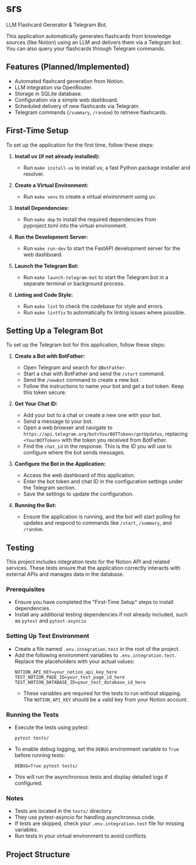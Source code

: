 # srs

LLM Flashcard Generator & Telegram Bot.

This application automatically generates flashcards from knowledge sources (like Notion) using an LLM and delivers them via a Telegram bot. You can also query your flashcards through Telegram commands.

## Features (Planned/Implemented)

*   Automated flashcard generation from Notion.
*   LLM integration via OpenRouter.
*   Storage in SQLite database.
*   Configuration via a simple web dashboard.
*   Scheduled delivery of new flashcards via Telegram.
*   Telegram commands (`/summary`, `/random`) to retrieve flashcards.

## First-Time Setup

To set up the application for the first time, follow these steps:

1. **Install uv (if not already installed):**
   - Run `make install-uv` to install uv, a fast Python package installer and resolver.

2. **Create a Virtual Environment:**
   - Run `make venv` to create a virtual environment using uv.

3. **Install Dependencies:**
   - Run `make dep` to install the required dependencies from pyproject.toml into the virtual environment.

4. **Run the Development Server:**
   - Run `make run-dev` to start the FastAPI development server for the web dashboard.

5. **Launch the Telegram Bot:**
   - Run `make launch-telegram-bot` to start the Telegram bot in a separate terminal or background process.

6. **Linting and Code Style:**
   - Run `make lint` to check the codebase for style and errors.
   - Run `make lintfix` to automatically fix linting issues where possible.

## Setting Up a Telegram Bot

To set up the Telegram bot for this application, follow these steps:

1. **Create a Bot with BotFather:**
   - Open Telegram and search for `@BotFather`.
   - Start a chat with BotFather and send the `/start` command.
   - Send the `/newbot` command to create a new bot.
   - Follow the instructions to name your bot and get a bot token. Keep this token secure.

2. **Get Your Chat ID:**
   - Add your bot to a chat or create a new one with your bot.
   - Send a message to your bot.
   - Open a web browser and navigate to `https://api.telegram.org/bot<YourBOTToken>/getUpdates`, replacing `<YourBOTToken>` with the token you received from BotFather.
   - Find the `chat_id` in the response. This is the ID you will use to configure where the bot sends messages.

3. **Configure the Bot in the Application:**
   - Access the web dashboard of this application.
   - Enter the bot token and chat ID in the configuration settings under the Telegram section.
   - Save the settings to update the configuration.

4. **Running the Bot:**
   - Ensure the application is running, and the bot will start polling for updates and respond to commands like `/start`, `/summary`, and `/random`.

## Testing

This project includes integration tests for the Notion API and related services. These tests ensure that the application correctly interacts with external APIs and manages data in the database.

### Prerequisites
- Ensure you have completed the "First-Time Setup" steps to install dependencies.
- Install any additional testing dependencies if not already included, such as `pytest` and `pytest-asyncio`

### Setting Up Test Environment
- Create a file named `.env.integration.test` in the root of the project.
- Add the following environment variables to `.env.integration.test`. Replace the placeholders with your actual values:
  ```
  NOTION_API_KEY=your_notion_api_key_here
  TEST_NOTION_PAGE_ID=your_test_page_id_here
  TEST_NOTION_DATABASE_ID=your_test_database_id_here
  ```
  - These variables are required for the tests to run without skipping. The `NOTION_API_KEY` should be a valid key from your Notion account.

### Running the Tests
- Execute the tests using pytest:
  ```
  pytest tests/
  ```
- To enable debug logging, set the `DEBUG` environment variable to `True` before running tests:
  ```
  DEBUG=True pytest tests/
  ```
- This will run the asynchronous tests and display detailed logs if configured.

### Notes
- Tests are located in the `tests/` directory.
- They use pytest-asyncio for handling asynchronous code.
- If tests are skipped, check your `.env.integration.test` file for missing variables.
- Run tests in your virtual environment to avoid conflicts.

## Project Structure

